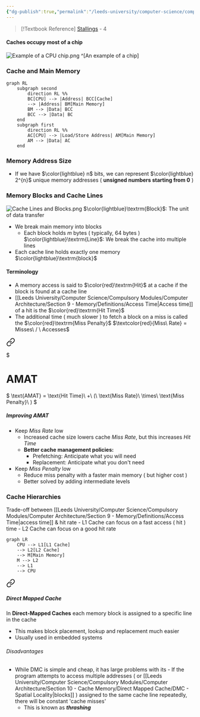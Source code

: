 ```yaml
---
{"dg-publish":true,"permalink":"/leeds-university/computer-science/compulsory-modules/computer-architecture/section-10-cache-memory/section-10-cache-memory/"}
---
```


>[!Textbook Reference]
> [Stallings](https://leeds.primo.exlibrisgroup.com/permalink/44LEE_INST/13rlbcs/alma991012536539705181) - 4

#### Caches occupy most of a chip
![Example of a CPU chip.png](/img/user/Leeds%20University/Computer%20Science/Compulsory%20Modules/Computer%20Architecture/Section%2010%20-%20Cache%20Memory/Images/Example%20of%20a%20CPU%20chip.png)
^[An example of a chip]
### Cache and Main Memory
```mermaid
graph RL
	subgraph second
		direction RL %%
		BC[CPU] --> |Address| BCC[Cache]
		--> |Address| BM[Main Memory]
		BM --> |Data| BCC
		BCC --> |Data| BC
	end
	subgraph first
		direction RL %%
		AC[CPU] --> |Load/Store Address| AM[Main Memory]
		AM --> |Data| AC
	end
```
### Memory Address Size
- If we have $\color{lightblue} n$ bits, we can represent $\color{lightblue} 2^{n}$ unique memory addresses
  ( **unsigned numbers starting from 0** )
### Memory Blocks and Cache Lines
![Cache Lines and Blocks.png](/img/user/Leeds%20University/Computer%20Science/Compulsory%20Modules/Computer%20Architecture/Section%2010%20-%20Cache%20Memory/Images/Cache%20Lines%20and%20Blocks.png)
$\color{lightblue}\textrm{Block}$: The unit of data transfer
- We break main memory into blocks
	- Each block holds $m$ bytes ( typically, 64 bytes )
$\color{lightblue}\textrm{Line}$: We break the cache into multiple lines
- Each cache line holds exactly one memory $\color{lightblue}\textrm{block}$
#### Terminology
- A memory access is said to $\color{red}\textrm{Hit}$ at a cache if the block is found at a cache line
- [[Leeds University/Computer Science/Compulsory Modules/Computer Architecture/Section 9 - Memory/Definitions/Access Time\|Access time]] of a hit is the $\color{red}\textrm{Hit Time}$
- The additional time ( much slower ) to fetch a block on a miss is called the $\color{red}\textrm{Miss Penalty}$
$\textcolor{red}{Miss\ Rate} = Misses\ / \ Accesses$

<div class="transclusion internal-embed is-loaded"><a class="markdown-embed-link" href="/leeds-university/computer-science/compulsory-modules/computer-architecture/section-10-cache-memory/average-memory-access-time/#equation" aria-label="Open link"><svg xmlns="http://www.w3.org/2000/svg" width="24" height="24" viewBox="0 0 24 24" fill="none" stroke="currentColor" stroke-width="2" stroke-linecap="round" stroke-linejoin="round" class="svg-icon lucide-link"><path d="M10 13a5 5 0 0 0 7.54.54l3-3a5 5 0 0 0-7.07-7.07l-1.72 1.71"></path><path d="M14 11a5 5 0 0 0-7.54-.54l-3 3a5 5 0 0 0 7.07 7.07l1.71-1.71"></path></svg></a><div class="markdown-embed">

$<div class="markdown-embed-title">

# AMAT

</div>



$
\text{AMAT} = \text{Hit Time}\ +\ (\ \text{Miss Rate}\ \times\ \text{Miss Penalty}\ )
$ 


##### Improving AMAT
- Keep *Miss Rate* low
	- Increased cache size lowers cache *Miss Rate*, but this increases *Hit Time*
	- **Better cache management policies:**
		- Prefetching: Anticipate what you will need
		- Replacement: Anticipate what you don't need
- Keep *Miss Penalty* low
	- Reduce miss penalty with a faster main memory ( but higher cost )
	- Better solved by adding intermediate levels


</div></div>

### Cache Hierarchies 
Trade-off between [[Leeds University/Computer Science/Compulsory Modules/Computer Architecture/Section 9 - Memory/Definitions/Access Time\|access time]] & hit rate
	- L1 Cache can focus on a fast access ( hit ) time
	- L2 Cache can focus on a good hit rate
```mermaid
graph LR
	CPU --> L1[L1 Cache]
	--> L2[L2 Cache]
	--> M[Main Memory]
	M --> L2
	--> L1
	--> CPU
```

<div class="transclusion internal-embed is-loaded"><a class="markdown-embed-link" href="/leeds-university/computer-science/compulsory-modules/computer-architecture/section-10-cache-memory/direct-mapped-cache/direct-mapped-cache/#direct-mapped-cache" aria-label="Open link"><svg xmlns="http://www.w3.org/2000/svg" width="24" height="24" viewBox="0 0 24 24" fill="none" stroke="currentColor" stroke-width="2" stroke-linecap="round" stroke-linejoin="round" class="svg-icon lucide-link"><path d="M10 13a5 5 0 0 0 7.54.54l3-3a5 5 0 0 0-7.07-7.07l-1.72 1.71"></path><path d="M14 11a5 5 0 0 0-7.54-.54l-3 3a5 5 0 0 0 7.07 7.07l1.71-1.71"></path></svg></a><div class="markdown-embed">



##### Direct Mapped Cache
In **Direct-Mapped Caches** each memory block is assigned to a specific line in the cache
- This makes block placement, lookup and replacement much easier
- Usually used in embedded systems
###### Disadvantages
- While DMC is simple and cheap, it has large problems with its  	- If the program attempts to access multiple addresses ( or [[Leeds University/Computer Science/Compulsory Modules/Computer Architecture/Section 10 - Cache Memory/Direct Mapped Cache/DMC - Spatial Locality\|blocks]] ) assigned to the same cache line repeatedly, there will be constant 'cache misses'
	- This is known as ***thrashing***


</div></div>


